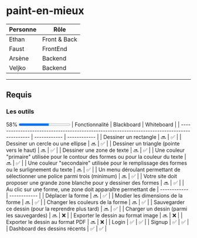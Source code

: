# paint-en-mieux

| Personne | Rôle         |
| -------- | ------------ |
| Ethan    | Front & Back |
| Faust    | FrontEnd     |
| Arsène   | Backend      |
| Veljko   | Backend      |

---

## Requis

### Les outils

58%
<progress value="21" max="36"></progress>
| Fonctionnalité | Blackboard | Whiteboard |
| -------------------------------------------------------------------------------------------- | ------------ | ------------ |
| Dessiner un rectangle | 🔜 | ✅ |
| Dessiner un cercle ou une ellipse | 🔜 | ✅ |
| Dessiner un triangle (pointe vers le haut) | 🔜 | ✅ |
| Dessiner une zone de texte | 🔜 | ✅ |
| Une couleur "primaire" utilisée pour le contour des formes ou pour la couleur du texte | 🔜 | ✅ |
| Une couleur "secondaire" utilisée pour le remplissage des formes ou le surlignement du texte | 🔜 | ✅ |
| Un menu déroulant permettant de sélectionner une police parmi trois (minimum) | 🔜 | ✅ |
| Votre site doit proposer une grande zone blanche pour y dessiner des formes | 🔜 | ✅ |
| Au clic sur une forme, une zone doit apparaître permettant de | ------------ | ------------ |
| Déplacer la forme | 🔜 | ✅ |
| Modier les dimensions de la forme | 🔜 | ✅ |
| Changer les couleurs de la forme | 🔜 | ✅ |
| Sauvegarder ce dessin (pour la reprendre plus tard) | 🔜 | ✅ |
| Charger un dessin (parmi les sauvegardes) | 🔜 | ❌ |
| Exporter le dessin au format image | 🔜 | ❌ |
| Exporter le dessin au format PDF | 🔜 | ❌ |
| Login | ✅ | ✅ |
| Signup | ✅ | ✅ |
| Dashboard des dessins récents | ✅ | ✅ |
